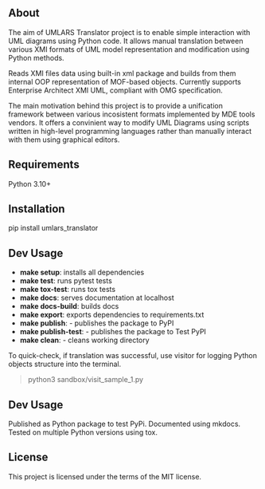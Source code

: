 ## About

The aim of UMLARS Translator project is to enable simple interaction with UML diagrams using Python code.
It allows manual translation between various XMI formats of UML model representation and modification using Python methods.

Reads XMI files data using built-in xml package and builds from them internal OOP representation of MOF-based objects.
Currently supports Enterprise Architect XMI UML, compliant with OMG specification.

The main motivation behind this project is to provide a unification framework between various incosistent formats implemented by MDE tools vendors.
It offers a convinient way to modify UML Diagrams using scripts written in
high-level programming languages rather than manually interact with them using graphical editors.

## Requirements

Python 3.10+

## Installation

pip install umlars_translator

## Dev Usage

- **make setup**: installs all dependencies
- **make test**: runs pytest tests
- **make tox-test**: runs tox tests
- **make docs**: serves documentation at localhost
- **make docs-build**: builds docs
- **make export**: exports dependencies to requirements.txt
- **make publish**: - publishes the package to PyPI
- **make publish-test**: - publishes the package to Test PyPI
- **make clean**: - cleans working directory

To quick-check, if translation was successful, use visitor for logging Python objects structure into the terminal.

> python3 sandbox/visit_sample_1.py

## Dev Usage

Published as Python package to test PyPi.
Documented using mkdocs.
Tested on multiple Python versions using tox.

## License

This project is licensed under the terms of the MIT license.
